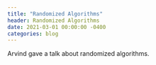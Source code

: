 ```yaml
---
title: "Randomized Algorithms"
header: Randomized Algorithms
date: 2021-03-01 00:00:00 -0400
categories: blog
---
```


Arvind gave a talk about randomized algorithms.
